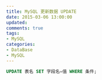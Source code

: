```yaml
---
title: MySQL 更新数据 UPDATE
date: 2015-03-06 13:00:00
updated:
comments: true
tags:
- MySQL
categories:
- DataBase
- MySQL
---
```


```sql
UPDATE 表名 SET 字段名=值 WHERE 条件;
```

<!--more-->

